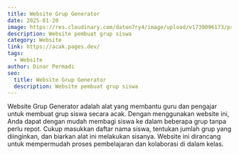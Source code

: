 ```yaml
---
title: Website Grup Generator
date: 2025-01-20
image: https://res.cloudinary.com/daton7ry4/image/upload/v1739096173/project/acak_rrp2f7.png
description: Website pembuat grup siswa
category: Website
link: https://acak.pages.dev/
tags:
  - Website
author: Dinar Permadi
seo:
  title: Website Grup Generator
  description: Website pembuat grup siswa
---
```


Website Grup Generator adalah alat yang membantu guru dan pengajar untuk membuat grup siswa secara acak. Dengan menggunakan website ini, Anda dapat dengan mudah membagi siswa ke dalam beberapa grup tanpa perlu repot. Cukup masukkan daftar nama siswa, tentukan jumlah grup yang diinginkan, dan biarkan alat ini melakukan sisanya. Website ini dirancang untuk mempermudah proses pembelajaran dan kolaborasi di dalam kelas.
